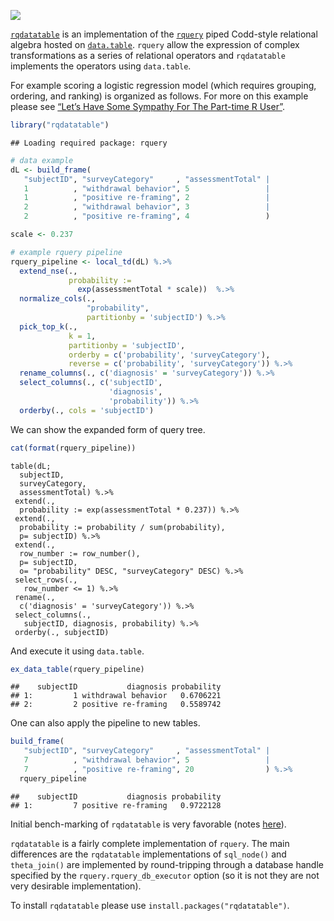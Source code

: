 
<!-- README.md is generated from README.Rmd. Please edit that file -->

![](https://github.com/WinVector/rqdatatable/raw/master/tools/rqdatatable.png)

[`rqdatatable`](https://github.com/WinVector/rqdatatable) is an
implementation of the [`rquery`](https://github.com/WinVector/rquery)
piped Codd-style relational algebra hosted on
[`data.table`](http://r-datatable.com). `rquery` allow the expression of
complex transformations as a series of relational operators and
`rqdatatable` implements the operators using `data.table`.

For example scoring a logistic regression model (which requires
grouping, ordering, and ranking) is organized as follows. For more on
this example please see [“Let’s Have Some Sympathy For The Part-time R
User”](http://www.win-vector.com/blog/2017/08/lets-have-some-sympathy-for-the-part-time-r-user/).

``` r
library("rqdatatable")
```

    ## Loading required package: rquery

``` r
# data example
dL <- build_frame(
   "subjectID", "surveyCategory"     , "assessmentTotal" |
   1          , "withdrawal behavior", 5                 |
   1          , "positive re-framing", 2                 |
   2          , "withdrawal behavior", 3                 |
   2          , "positive re-framing", 4                 )
```

``` r
scale <- 0.237

# example rquery pipeline
rquery_pipeline <- local_td(dL) %.>%
  extend_nse(.,
             probability :=
               exp(assessmentTotal * scale))  %.>% 
  normalize_cols(.,
                 "probability",
                 partitionby = 'subjectID') %.>%
  pick_top_k(.,
             k = 1,
             partitionby = 'subjectID',
             orderby = c('probability', 'surveyCategory'),
             reverse = c('probability', 'surveyCategory')) %.>% 
  rename_columns(., c('diagnosis' = 'surveyCategory')) %.>%
  select_columns(., c('subjectID', 
                      'diagnosis', 
                      'probability')) %.>%
  orderby(., cols = 'subjectID')
```

We can show the expanded form of query tree.

``` r
cat(format(rquery_pipeline))
```

    table(dL; 
      subjectID,
      surveyCategory,
      assessmentTotal) %.>%
     extend(.,
      probability := exp(assessmentTotal * 0.237)) %.>%
     extend(.,
      probability := probability / sum(probability),
      p= subjectID) %.>%
     extend(.,
      row_number := row_number(),
      p= subjectID,
      o= "probability" DESC, "surveyCategory" DESC) %.>%
     select_rows(.,
       row_number <= 1) %.>%
     rename(.,
      c('diagnosis' = 'surveyCategory')) %.>%
     select_columns(.,
       subjectID, diagnosis, probability) %.>%
     orderby(., subjectID)

And execute it using `data.table`.

``` r
ex_data_table(rquery_pipeline)
```

    ##    subjectID           diagnosis probability
    ## 1:         1 withdrawal behavior   0.6706221
    ## 2:         2 positive re-framing   0.5589742

One can also apply the pipeline to new tables.

``` r
build_frame(
   "subjectID", "surveyCategory"     , "assessmentTotal" |
   7          , "withdrawal behavior", 5                 |
   7          , "positive re-framing", 20                ) %.>%
  rquery_pipeline
```

    ##    subjectID           diagnosis probability
    ## 1:         7 positive re-framing   0.9722128

Initial bench-marking of `rqdatatable` is very favorable (notes
[here](http://www.win-vector.com/blog/2018/06/rqdatatable-rquery-powered-by-data-table/)).

`rqdatatable` is a fairly complete implementation of `rquery`. The main
differences are the `rqdatatable` implementations of `sql_node()` and
`theta_join()` are implemented by round-tripping through a database
handle specified by the `rquery.rquery_db_executor` option (so it is not
they are not very desirable implementation).

To install `rqdatatable` please use `install.packages("rqdatatable")`.
